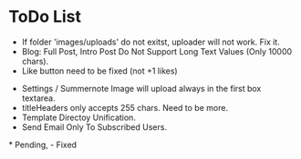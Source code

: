ToDo List
=========

* If folder 'images/uploads' do not exitst, uploader will not work. Fix it.
* Blog: Full Post, Intro Post Do Not Support Long Text Values (Only 10000 chars).
* Like button need to be fixed (not +1 likes)
- Settings / Summernote Image will upload always in the first box textarea.
- titleHeaders only accepts 255 chars. Need to be more.
- Template Directoy Unification.
- Send Email Only To Subscribed Users.

\* Pending,
\- Fixed